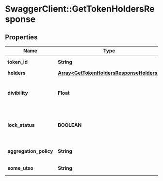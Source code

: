 # SwaggerClient::GetTokenHoldersResponse

## Properties
Name | Type | Description | Notes
------------ | ------------- | ------------- | -------------
**token_id** | **String** | TokenId of the token | [optional] 
**holders** | [**Array&lt;GetTokenHoldersResponseHolders&gt;**](GetTokenHoldersResponseHolders.md) |  | [optional] 
**divibility** | **Float** | How many decimal points the token is divisble to | [optional] 
**lock_status** | **BOOLEAN** | Whether new issuances of this token are locked | [optional] 
**aggregation_policy** | **String** | Whether the tokesn are aggregatable | [optional] 
**some_utxo** | **String** | A UTXO of this token | [optional] 


